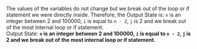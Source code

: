 The values of the variables do not change but we break out of the loop or if statement we were directly inside. Therefore, the Output State is: `n` is an integer between 2 and 100000, `i` is equal to `n - 2`, `j` is 2 and we break out of the most internal loop or if statement.  
Output State: **`n` is an integer between 2 and 100000, `i` is equal to `n - 2`, `j` is 2 and we break out of the most internal loop or if statement.**